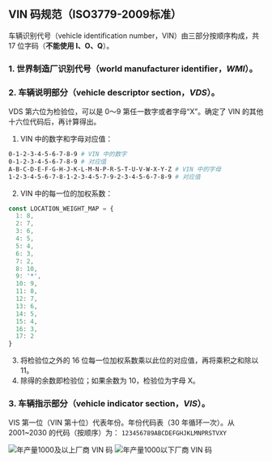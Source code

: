 ## VIN 码规范（ISO3779-2009标准）
车辆识别代号（vehicle identification number，VIN）由三部分按顺序构成，共 17 位字码（**不能使用 I、O、Q**）。


### 1. 世界制造厂识别代号（world manufacturer identifier，***WMI***）。

### 2. 车辆说明部分（vehicle descriptor section，***VDS***）。
VDS 第六位为检验位，可以是 0～9 第任一数字或者字母“X”。确定了 VIN 的其他十六位代码后，再计算得出。   
1. VIN 中的数字和字母对应值：
```sh
0-1-2-3-4-5-6-7-8-9 # VIN 中的数字
0-1-2-3-4-5-6-7-8-9 # 对应值
A-B-C-D-E-F-G-H-J-K-L-M-N-P-R-S-T-U-V-W-X-Y-Z # VIN 中的字母
1-2-3-4-5-6-7-8-1-2-3-4-5-7-9-2-3-4-5-6-7-8-9 # 对应值
```

2. VIN 中的每一位的加权系数：
```js
const LOCATION_WEIGHT_MAP = {
  1: 8,
  2: 7,
  3: 6,
  4: 5,
  5: 4,
  6: 3,
  7: 2,
  8: 10,
  9: '*',
  10: 9,
  11: 8,
  12: 7,
  13: 6,
  14: 5,
  15: 4,
  16: 3,
  17: 2
}
```

3. 将检验位之外的 16 位每一位加权系数乘以此位的对应值，再将乘积之和除以 11。
4. 除得的余数即检验位；如果余数为 10，检验位为字母 X。

### 3. 车辆指示部分（vehicle indicator section，***VIS***）。
VIS 第一位（VIN 第十位）代表年份。年份代码表（30 年循环一次）。从 2001~2030 的代码（按顺序）为：
`123456789ABCDEFGHJKLMNPRSTVXY`

![年产量1000及以上厂商 VIN 码](./assets/vin1.png)
![年产量1000以下厂商 VIN 码](./assets/vin2.png)
